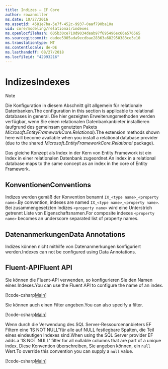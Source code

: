 ```yaml
---
title: Indizes – EF Core
author: rowanmiller
ms.date: 10/27/2016
ms.assetid: 4581e7ba-5e7f-452c-9937-0aaf790ba10a
uid: core/modeling/relational/indexes
ms.openlocfilehash: 605b30ce710d9034deab97f695496ec66a576565
ms.sourcegitcommit: dadee5905ada9ecdbae28363a682950383ce3e10
ms.translationtype: MT
ms.contentlocale: de-DE
ms.lasthandoff: 08/27/2018
ms.locfileid: "42993216"
---
```

# <a name="indexes"></a><span data-ttu-id="25b71-102">Indizes</span><span class="sxs-lookup"><span data-stu-id="25b71-102">Indexes</span></span>

> [!NOTE]  
> <span data-ttu-id="25b71-103">Die Konfiguration in diesem Abschnitt gilt allgemein für relationale Datenbanken.</span><span class="sxs-lookup"><span data-stu-id="25b71-103">The configuration in this section is applicable to relational databases in general.</span></span> <span data-ttu-id="25b71-104">Die hier gezeigten Erweiterungsmethoden werden verfügbar, wenn Sie einen relationalen Datenbankanbieter installieren (aufgrund des gemeinsam genutzten Pakets *Microsoft.EntityFrameworkCore.Relational*).</span><span class="sxs-lookup"><span data-stu-id="25b71-104">The extension methods shown here will become available when you install a relational database provider (due to the shared *Microsoft.EntityFrameworkCore.Relational* package).</span></span>

<span data-ttu-id="25b71-105">Das gleiche Konzept als Index in der Kern von Entity Framework ist ein Index in einer relationalen Datenbank zugeordnet.</span><span class="sxs-lookup"><span data-stu-id="25b71-105">An index in a relational database maps to the same concept as an index in the core of Entity Framework.</span></span>

## <a name="conventions"></a><span data-ttu-id="25b71-106">Konventionen</span><span class="sxs-lookup"><span data-stu-id="25b71-106">Conventions</span></span>

<span data-ttu-id="25b71-107">Indizes werden gemäß der Konvention benannt `IX_<type name>_<property name>`.</span><span class="sxs-lookup"><span data-stu-id="25b71-107">By convention, indexes are named `IX_<type name>_<property name>`.</span></span> <span data-ttu-id="25b71-108">Bei zusammengesetzten Indizes `<property name>` wird eine Unterstrich getrennt Liste von Eigenschaftsnamen.</span><span class="sxs-lookup"><span data-stu-id="25b71-108">For composite indexes `<property name>` becomes an underscore separated list of property names.</span></span>

## <a name="data-annotations"></a><span data-ttu-id="25b71-109">Datenanmerkungen</span><span class="sxs-lookup"><span data-stu-id="25b71-109">Data Annotations</span></span>

<span data-ttu-id="25b71-110">Indizes können nicht mithilfe von Datenanmerkungen konfiguriert werden.</span><span class="sxs-lookup"><span data-stu-id="25b71-110">Indexes can not be configured using Data Annotations.</span></span>

## <a name="fluent-api"></a><span data-ttu-id="25b71-111">Fluent-API</span><span class="sxs-lookup"><span data-stu-id="25b71-111">Fluent API</span></span>

<span data-ttu-id="25b71-112">Sie können die Fluent-API verwenden, so konfigurieren Sie den Namen eines Indexes.</span><span class="sxs-lookup"><span data-stu-id="25b71-112">You can use the Fluent API to configure the name of an index.</span></span>

[!code-csharp[Main](../../../../samples/core/Modeling/FluentAPI/Samples/Relational/IndexName.cs?name=Model&highlight=9)]

<span data-ttu-id="25b71-113">Sie können auch einen Filter angeben.</span><span class="sxs-lookup"><span data-stu-id="25b71-113">You can also specify a filter.</span></span>

[!code-csharp[Main](../../../../samples/core/Modeling/FluentAPI/Samples/Relational/IndexFilter.cs?name=Model&highlight=9)]

<span data-ttu-id="25b71-114">Wenn durch die Verwendung des SQL Server-Ressourcenanbieters EF Filtern eine 'IS NOT NULL"für alle auf NULL festlegbare Spalten, die Teil eines eindeutigen Indexes sind.</span><span class="sxs-lookup"><span data-stu-id="25b71-114">When using the SQL Server provider EF adds a 'IS NOT NULL' filter for all nullable columns that are part of a unique index.</span></span> <span data-ttu-id="25b71-115">Diese Konvention überschreiben, Sie angeben können, ein `null` Wert.</span><span class="sxs-lookup"><span data-stu-id="25b71-115">To override this convention you can supply a `null` value.</span></span>

[!code-csharp[Main](../../../../samples/core/Modeling/FluentAPI/Samples/Relational/IndexNoFilter.cs?name=Model&highlight=10)]
